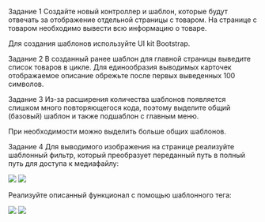 Задание 1
Создайте новый контроллер и шаблон, которые будут отвечать за отображение отдельной страницы с товаром. 
На странице с товаром необходимо вывести всю информацию о товаре.

Для создания шаблонов используйте UI kit Bootstrap. 

Задание 2
В созданный ранее шаблон для главной страницы выведите список товаров в цикле. 
Для единообразия выводимых карточек отображаемое описание обрежьте после первых выведенных 100 символов.

Задание 3
Из-за расширения количества шаблонов появляется слишком много повторяющегося кода, поэтому выделите общий (базовый) 
шаблон и также подшаблон с главным меню.

При необходимости можно выделить больше общих шаблонов.

Задание 4
Для выводимого изображения на странице реализуйте шаблонный фильтр, который преобразует переданный путь в полный путь 
для доступа к медиафайлу:

<!-- Исходный вариант --> 
<img src="/media/{{ object.image }}" />
<!-- Итоговый вариант -->
<img src="{{ object.image|mediapath }}" />

Реализуйте описанный функционал с помощью шаблонного тега:

<!-- Исходный вариант -->
<img src="/media/{{ object.image }}" />
<!-- Итоговый вариант -->
<img src="{% mediapath object.image %}" />
